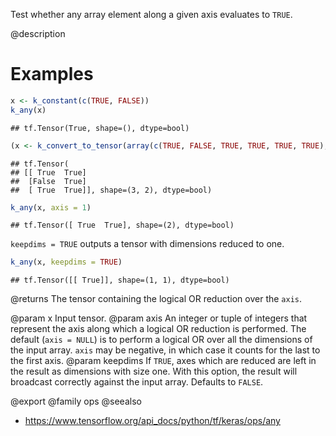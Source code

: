 Test whether any array element along a given axis evaluates to `TRUE`.

@description

# Examples

```r
x <- k_constant(c(TRUE, FALSE))
k_any(x)
```

```
## tf.Tensor(True, shape=(), dtype=bool)
```


```r
(x <- k_convert_to_tensor(array(c(TRUE, FALSE, TRUE, TRUE, TRUE, TRUE), dim = c(3, 2))))
```

```
## tf.Tensor(
## [[ True  True]
##  [False  True]
##  [ True  True]], shape=(3, 2), dtype=bool)
```

```r
k_any(x, axis = 1)
```

```
## tf.Tensor([ True  True], shape=(2), dtype=bool)
```

`keepdims = TRUE` outputs a tensor with dimensions reduced to one.

```r
k_any(x, keepdims = TRUE)
```

```
## tf.Tensor([[ True]], shape=(1, 1), dtype=bool)
```

@returns
The tensor containing the logical OR reduction over the `axis`.

@param x Input tensor.
@param axis An integer or tuple of integers that represent the axis along
    which a logical OR reduction is performed. The default
    (`axis = NULL`) is to perform a logical OR over all the dimensions
    of the input array. `axis` may be negative, in which case it counts
    for the last to the first axis.
@param keepdims If `TRUE`, axes which are reduced are left in the result as
    dimensions with size one. With this option, the result will
    broadcast correctly against the input array. Defaults to `FALSE`.

@export
@family ops
@seealso
+ <https://www.tensorflow.org/api_docs/python/tf/keras/ops/any>
